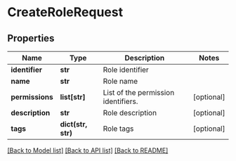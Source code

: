 # CreateRoleRequest

## Properties
Name | Type | Description | Notes
------------ | ------------- | ------------- | -------------
**identifier** | **str** | Role identifier | 
**name** | **str** | Role name | 
**permissions** | **list[str]** | List of the permission identifiers. | [optional] 
**description** | **str** | Role description | [optional] 
**tags** | **dict(str, str)** | Role tags | [optional] 

[[Back to Model list]](../README.md#documentation-for-models) [[Back to API list]](../README.md#documentation-for-api-endpoints) [[Back to README]](../README.md)

